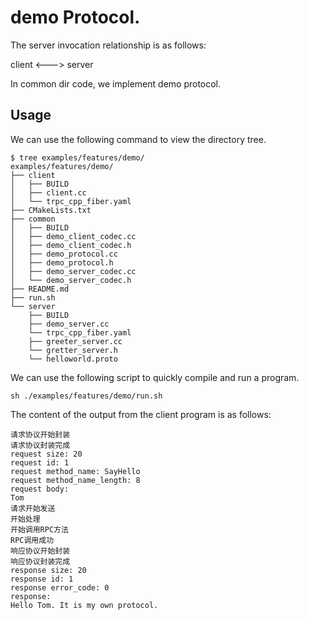 # demo Protocol.

The server invocation relationship is as follows:

client <---> server

In common dir code, we implement demo protocol.

## Usage

We can use the following command to view the directory tree.
```shell
$ tree examples/features/demo/
examples/features/demo/
├── client
│   ├── BUILD
│   ├── client.cc
│   └── trpc_cpp_fiber.yaml
├── CMakeLists.txt
├── common
│   ├── BUILD
│   ├── demo_client_codec.cc
│   ├── demo_client_codec.h
│   ├── demo_protocol.cc
│   ├── demo_protocol.h
│   ├── demo_server_codec.cc
│   └── demo_server_codec.h
├── README.md
├── run.sh
└── server
    ├── BUILD
    ├── demo_server.cc
    └── trpc_cpp_fiber.yaml
    ├── greeter_server.cc
    └── gretter_server.h
    └── helloworld.proto

```

We can use the following script to quickly compile and run a program.
```shell
sh ./examples/features/demo/run.sh
```


The content of the output from the client program is as follows:
``` text
请求协议开始封装
请求协议封装完成
request size: 20
request id: 1
request method_name: SayHello
request method_name_length: 8
request body: 
Tom
请求开始发送
开始处理
开始调用RPC方法
RPC调用成功
响应协议开始封装
响应协议封装完成
response size: 20
response id: 1
response error_code: 0
response: 
Hello Tom. It is my own protocol.
```
